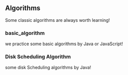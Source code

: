 ## Algorithms  

Some classic algorithms are always worth learning!  


### basic_algorithm  
we practice some basic algorithms by Java or JavaScript!  

### Disk Scheduling Algorithm  
some disk Scheduling algorithms by Java!
